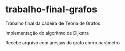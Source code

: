 # trabalho-final-grafos
Trabalho final da cadeira de Teoria de Grafos

Implementação do algoritmo de Dijkstra

Recebe arquivo com arestas do grafo como parâmetro
